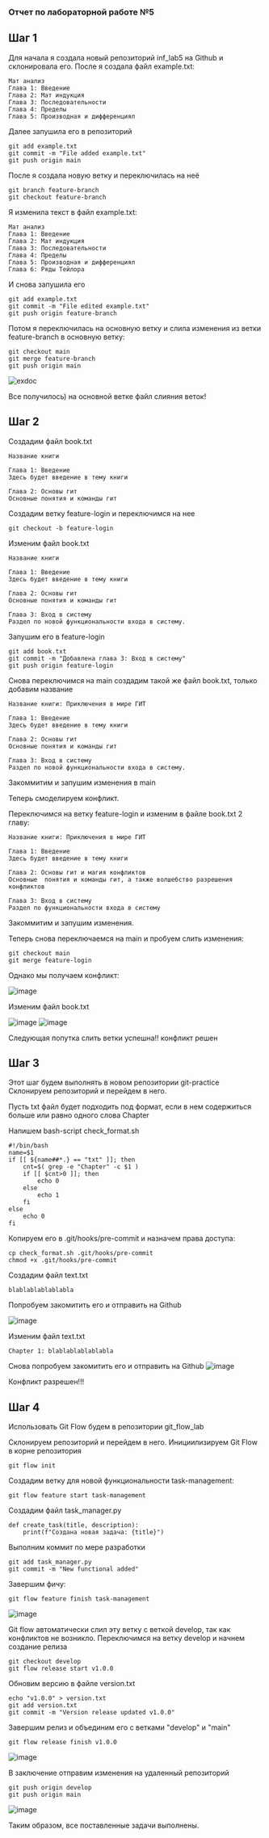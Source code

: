 ### Отчет по лабораторной работе №5

## Шаг 1
Для начала я создала новый репозиторий inf_lab5 на Github и склонировала его. После я создала файл example.txt:
```
Мат анализ
Глава 1: Введение
Глава 2: Мат индукция
Глава 3: Последовательности
Глава 4: Пределы 
Глава 5: Производная и дифференциял
```

Далее запушила его в репозиторий 

```
git add example.txt
git commit -m "File added example.txt"
git push origin main
```

После я создала новую ветку и переключилась на неё

```
git branch feature-branch
git checkout feature-branch
```

Я изменила текст в файл example.txt:

```
Мат анализ
Глава 1: Введение
Глава 2: Мат индукция
Глава 3: Последовательности
Глава 4: Пределы 
Глава 5: Производная и дифференциял
Глава 6: Ряды Тейлора
```
И снова запушила его 
```
git add example.txt
git commit -m "File edited example.txt"
git push origin feature-branch
```

Потом я переключилась на основную ветку и слила изменения из ветки feature-branch в основную ветку:
```
git checkout main
git merge feature-branch
git push origin main
```
![exdoc](/report/exdoc.png)

Все получилось) на основной ветке файл слияния веток!

## Шаг 2
Создадим файл book.txt 
```
Название книги

Глава 1: Введение
Здесь будет введение в тему книги

Глава 2: Основы гит
Основные понятия и команды гит
```

Создадим ветку feature-login и переключимся на нее

```
git checkout -b feature-login
```
Изменим файл book.txt
```
Название книги

Глава 1: Введение
Здесь будет введение в тему книги

Глава 2: Основы гит
Основные понятия и команды гит

Глава 3: Вход в систему
Раздел по новой функциональности входа в систему.
```
Запушим его в feature-login
```
git add book.txt
git commit -m "Добавлена глава 3: Вход в систему"
git push origin feature-login
```
Снова переключимся на main создадим такой же файл book.txt, только добавим название
```
Название книги: Приключения в мире ГИТ

Глава 1: Введение
Здесь будет введение в тему книги

Глава 2: Основы гит
Основные понятия и команды гит

Глава 3: Вход в систему
Раздел по новой функциональности входа в систему.
```

Закоммитим и запушим изменения в main

Теперь смоделируем конфликт.

Переключимся на ветку feature-login и изменим в файле book.txt 2 главу:
```
Название книги: Приключения в мире ГИТ

Глава 1: Введение 
Здесь будет введение в тему книги

Глава 2: Основы гит и магия конфликтов
Основные  понятия и команды гит, а также волшебство разрешения конфликтов

Глава 3: Вход в систему
Раздел по функциональности входа в систему
```
Закоммитим и запушим изменения.

Теперь снова переключаемся на main и пробуем слить изменения:
```
git checkout main
git merge feature-login
```
Однако мы получаем конфликт:

![image](/report/conflict.png)

Изменим файл book.txt

![image](/report/p7.png)
![image](/report/p8.png)

Следующая попутка слить ветки успешна!! конфликт решен

## Шаг 3
Этот шаг будем выполнять в новом репозитории git-practice
Склонируем репозиторий и перейдем в него.

Пусть txt файл будет подходить под формат, если в нем содержиться больше или равно одного слова Chapter

Напишем bash-script check_format.sh
```
#!/bin/bash
name=$1
if [[ ${name##*.} == "txt" ]]; then
    cnt=$( grep -e "Chapter" -c $1 )
    if [[ $cnt>0 ]]; then
        echo 0
    else
        echo 1
    fi
else
    echo 0
fi
```
Копируем его в .git/hooks/pre-commit и назначем права доступа:
```
cp check_format.sh .git/hooks/pre-commit
chmod +x .git/hooks/pre-commit
```
Создадим файл text.txt
```
blablablablablabla
```
Попробуем закомитить его и отправить на Github

![image](/report/conf_scr.png)

Изменим файл text.txt
```
Chapter 1: blablablablablabla
```
Снова попробуем закомитить его и отправить на Github
![image](/report/without_conf_scr.png)

Конфликт разрешен!!!
## Шаг 4
Использовать Git Flow будем в репозитории git_flow_lab

Склонируем репозиторий и перейдем в него.
Инициилизируем Git Flow в корне репозитория
```
git flow init
```
Создадим ветку для новой функциональности task-management:
```
git flow feature start task-management
```
Создадим файл task_manager.py
```
def create_task(title, description):
    print(f"Создана новая задача: {title}")
```
Выполним коммит по мере разработки
```
git add task_manager.py
git commit -m "New functional added"
```
Завершим фичу:
```
git flow feature finish task-management
```
![image](/report/git_fl.png)

Git flow автоматически слил эту ветку с веткой develop, так как конфликтов не возникло.
Переключимся на ветку develop и начнем создание релиза
```
git checkout develop
git flow release start v1.0.0
```
Обновим версию в файле version.txt
```
echo "v1.0.0" > version.txt
git add version.txt
git commit -m "Version release updated v1.0.0"
```
Завершим релиз и объединим его с ветками "develop" и "main"
```
git flow release finish v1.0.0
```
![image](/report/flow_cont.png)

В заключение отправим изменения на удаленный репозиторий
```
git push origin develop
git push origin main
```
![image](/report/end.png)

Таким образом, все поставленные задачи выполнены.
